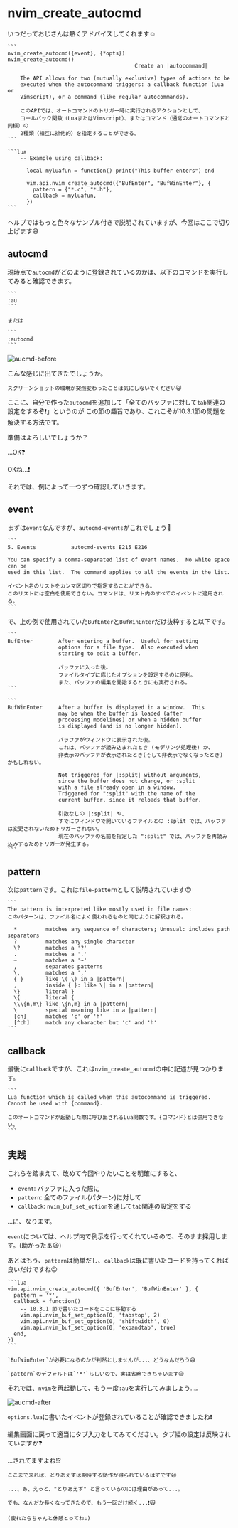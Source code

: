 # nvim_create_autocmd

いつだっておじさんは熱くアドバイスしてくれます☺️

~~~admonish info title=":h nvim_create_autocmd"
```
nvim_create_autocmd({event}, {*opts})                   nvim_create_autocmd()
                                        Create an |autocommand|

    The API allows for two (mutually exclusive) types of actions to be
    executed when the autocommand triggers: a callback function (Lua or
    Vimscript), or a command (like regular autocommands).

    このAPIでは、オートコマンドのトリガー時に実行されるアクションとして、
    コールバック関数（LuaまたはVimscript）、またはコマンド（通常のオートコマンドと同様）の
    2種類（相互に排他的）を指定することができる。
```

```lua
    -- Example using callback:

      local myluafun = function() print("This buffer enters") end

      vim.api.nvim_create_autocmd({"BufEnter", "BufWinEnter"}, {
        pattern = {"*.c", "*.h"},
        callback = myluafun,
      })
```
~~~

ヘルプではもっと色々なサンプル付きで説明されていますが、今回はここで切り上げます😅

## autocmd

現時点で`autocmd`がどのように登録されているのかは、以下のコマンドを実行してみると確認できます。

~~~admonish quote 
```
:au
```

または

```
:autocmd
```
~~~

![aucmd-before](img/aucmd-before.webp)

こんな感じに出てきたでしょうか。

```admonish note
スクリーンショットの環境が突然変わったことは気にしないでください😺
```

ここに、自分で作った`autocmd`を追加して「全てのバッファに対して`tab`関連の設定をするぞ❗」というのが
この節の趣旨であり、これこそが10.3.1節の問題を解決する方法です。

準備はよろしいでしょうか？

...OK❓

OKね...❗

それでは、例によって一つずつ確認していきます。

## event

まずは`event`なんですが、`autocmd-events`がこれでしょう🤔

~~~admonish info title=":h autocmd-events"
```
5. Events           autocmd-events E215 E216

You can specify a comma-separated list of event names.  No white space can be
used in this list.  The command applies to all the events in the list.

イベント名のリストをカンマ区切りで指定することができる。
このリストには空白を使用できない。コマンドは、リスト内のすべてのイベントに適用される。
```
~~~

で、上の例で使用されていた`BufEnter`と`BufWinEnter`だけ抜粋すると以下です。

~~~admonish info title=":h BufEnter"
```
BufEnter        After entering a buffer.  Useful for setting
                options for a file type.  Also executed when
                starting to edit a buffer.

                バッファに入った後。
                ファイルタイプに応じたオプションを設定するのに便利。
                また、バッファの編集を開始するときにも実行される。
```
~~~

~~~admonish info title=":h BufWinEnter"
```
BufWinEnter     After a buffer is displayed in a window.  This
                may be when the buffer is loaded (after
                processing modelines) or when a hidden buffer
                is displayed (and is no longer hidden).

                バッファがウィンドウに表示された後。
                これは、バッファが読み込まれたとき (モデリング処理後) か、
                非表示のバッファが表示されたとき(そして非表示でなくなったとき) かもしれない。

                Not triggered for |:split| without arguments,
                since the buffer does not change, or :split
                with a file already open in a window.
                Triggered for ":split" with the name of the
                current buffer, since it reloads that buffer.

                引数なしの |:split| や、
                すでにウィンドウで開いているファイルとの :split では、バッファは変更されないためトリガーされない。
                現在のバッファの名前を指定した ":split" では、バッファを再読み込みするためトリガーが発生する。
```
~~~

## pattern

次は`pattern`です。これは`file-pattern`として説明されています😌

~~~admonish info title=":h file-pattern"
```
The pattern is interpreted like mostly used in file names:
このパターンは、ファイル名によく使われるものと同じように解釈される。

  *         matches any sequence of characters; Unusual: includes path separators
  ?         matches any single character
  \?        matches a '?'
  .         matches a '.'
  ~         matches a '~'
  ,         separates patterns
  \,        matches a ','
  { }       like \( \) in a |pattern|
  ,         inside { }: like \| in a |pattern|
  \}        literal }
  \{        literal {
  \\\{n,m\} like \{n,m} in a |pattern|
  \         special meaning like in a |pattern|
  [ch]      matches 'c' or 'h'
  [^ch]     match any character but 'c' and 'h'
```
~~~

## callback

最後に`callback`ですが、これは`nvim_create_autocmd`の中に記述が見つかります。

~~~admonish info title=":h nvim_create_autocmd"
```
Lua function which is called when this autocommand is triggered. Cannot be used with {command}.

このオートコマンドが起動した際に呼び出されるLua関数です。{コマンド}とは併用できない。
```
~~~

## 実践

これらを踏まえて、改めて今回やりたいことを明確にすると、

- `event`: バッファに入った際に
- `pattern`: 全てのファイル(パターン)に対して
- `callback`: `nvim_buf_set_option`を通して`tab`関連の設定をする

...に、なります。

`event`については、ヘルプ内で例示を行ってくれているので、そのまま採用します。(助かったぁ😆)

あとはもう、`pattern`は簡単だし、`callback`は既に書いたコードを持ってくれば良いだけですね😉

~~~admonish example title="options.lua"
```lua
vim.api.nvim_create_autocmd({ 'BufEnter', 'BufWinEnter' }, {
  pattern = '*',
  callback = function()
    -- 10.3.1 節で書いたコードをここに移動する
    vim.api.nvim_buf_set_option(0, 'tabstop', 2)
    vim.api.nvim_buf_set_option(0, 'shiftwidth', 0)
    vim.api.nvim_buf_set_option(0, 'expandtab', true)
  end,
})
```
~~~

```admonish note
`BufWinEnter`が必要になるのかが判然としませんが...、どうなんだろう😅
```

~~~admonish tip
`pattern`のデフォルトは`'*'`らしいので、実は省略できちゃいます😉
~~~

それでは、`nvim`を再起動して、もう一度`:au`を実行してみましょう...。

![aucmd-after](img/aucmd-after.webp)

`options.lua`に書いたイベントが登録されていることが確認できましたね❗

編集画面に戻って適当にタブ入力をしてみてください。タブ幅の設定は反映されていますか❓

...されてますよね⁉️

```admonish success
ここまで来れば、とりあえずは期待する動作が得られているはずです😆

...、あ、えっと、"とりあえず" と言っているのには理由があって...。

でも、なんだか長くなってきたので、もう一回だけ続く...❗🙀

(疲れたらちゃんと休憩とってね☕)
```
